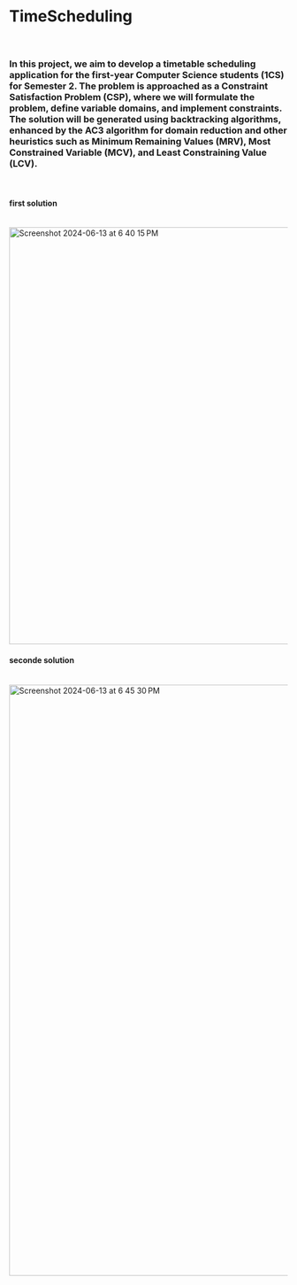 # TimeScheduling 
<br>
<h3>In this project, we aim to develop a timetable scheduling application for the first-year Computer Science students (1CS) for Semester 2. The problem is approached as a Constraint Satisfaction Problem (CSP), where we will formulate the problem, define variable domains, and implement constraints. The solution will be generated using backtracking algorithms, enhanced by the AC3 algorithm for domain reduction and other heuristics such as Minimum Remaining Values (MRV), Most Constrained Variable (MCV), and Least Constraining Value (LCV).
</h3>
<br>
<h4>first solution </h4> <br>
<img width="753" alt="Screenshot 2024-06-13 at 6 40 15 PM" src="https://github.com/whoamif/TimeScheduling/assets/104981945/b6269784-2da0-42bc-8180-a2a8351a5677">
<h4>seconde solution </h4> <br>
<img width="1067" alt="Screenshot 2024-06-13 at 6 45 30 PM" src="https://github.com/whoamif/TimeScheduling/assets/104981945/e35b6310-0238-4a9d-b488-b4ddee23d2c0">
